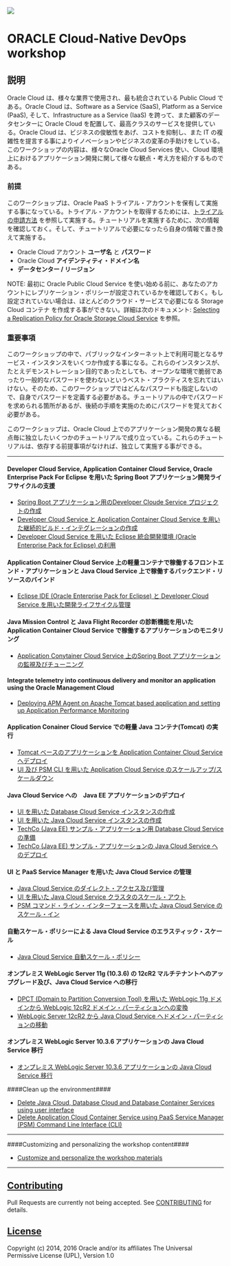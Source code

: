 ![](common/images/customer.logo.png)
---
# ORACLE Cloud-Native DevOps workshop

## 説明

Oracle Cloud は、様々な業界で使用され、最も統合されている Public Cloud である。Oracle Cloud は、Software as a Service (SaaS), Platform as a Service (PaaS), そして、Infrastructure as a Service (IaaS) を跨って、また顧客のデータセンターに Oracle Cloud を配置して、最高クラスのサービスを提供している。Oracle Cloud は、ビジネスの俊敏性をあげ、コストを抑制し、また IT の複雑性を提言する事によりイノベーションやビジネスの変革の手助けをしている。このワークショップの内容は、様々なOracle Cloud Services 使い、Cloud 環境上におけるアプリケーション開発に関して様々な観点・考え方を紹介するものである。

### 前提

このワークショップは、Oracle PaaS トライアル・アカウントを保有して実施する事になっている。トライアル・アカウントを取得するためには、[トライアルの申請方法](common/request.for.trial.md) を参照して実施する。チュートリアルを実施するために、次の情報を確認しておく。そして、チュートリアルで必要になったら自身の情報で置き換えて実施する。

- Oracle Cloud アカウント **ユーザ名** と **パスワード**
- Oracle Cloud **アイデンティティ・ドメイン名**
- **データセンター / リージョン**

NOTE: 最初に Oracle Public Cloud Service を使い始める前に、あなたのアカウントにレプリケーション・ポリシーが設定されているかを確認しておく。もし設定されていない場合は、ほとんどのクラウド・サービスで必要になる Storage Cloud コンテナ を作成する事ができない。詳細は次のドキュメント: [Selecting a Replication Policy for Oracle Storage Cloud Service](https://docs.oracle.com/cloud/latest/storagecs_common/CSSTO/GUID-5D53C11F-3D9E-43E4-8D1D-DDBB95DEC715.htm) を参照。

### 重要事項

このワークショップの中で、パブリックなインターネット上で利用可能となるサービス・インスタンスをいくつか作成する事になる。これらのインスタンスが、たとえデモンストレーション目的であったとしても、オープンな環境で脆弱であったり一般的なパスワードを使わないというベスト・プラクティスを忘れてはいけない。そのため、このワークショップではどんなパスワードも指定しないので、自身でパスワードを定義する必要がある。チュートリアルの中でパスワードを求められる箇所があるが、後続の手順を実施のためにパスワードを覚えておく必要がある。

このワークショップは、Oracle Cloud 上でのアプリケーション開発の異なる観点毎に独立したいくつかのチュートリアルで成り立っている。これらのチュートリアルは、依存する前提事項がなければ、独立して実施する事ができる。

----

#### Developer Cloud Service, Application Container Cloud Service, Oracle Enterprise Pack For Eclipse を用いた Spring Boot アプリケーション開発ライフサイクルの支援

- [Spring Boot アプリケーション用のDeveloper Cloude Service プロジェクトの作成](springboot-sample/create.devcs.project.md)
- [Developer Cloud Service と Application Container Cloud Service を用いた継続的ビルド・インテグレーションの作成](springboot-sample/devcs.accs.ci.md)
- [Developer Cloud Service を用いた Eclipse 統合開発環境 (Oracle Enterprise Pack for Eclipse) の利用](oepe/setup.oepe.md)

#### Application Container Cloud Service 上の軽量コンテナで稼働するフロントエンド・アプリケーションと Java Cloud Service 上で稼働するバックエンド・リソースのバインド

- [Eclipse IDE (Oracle Enterprise Pack for Eclipse) と Developer Cloud Service を用いた開発ライフサイクル管理](devops-bind/README.md)

#### Java Mission Control と Java Flight Recorder の診断機能を用いた Application Container Cloud Service で稼働するアプリケーションのモニタリング

- [Application Conytainer Cloud Service 上のSpring Boot アプリケーションの監視及びチューニング](monitor-tune/README.md)

#### Integrate telemetry into continuous delivery and monitor an application using the Oracle Management Cloud
- [Deploying APM Agent on Apache Tomcat based application and setting up Application Performance Monitoring](apm/README.md)

#### Application Conainer Cloud Service での軽量 Java コンテナ(Tomcat) の実行

- [Tomcat ベースのアプリケーションを Application Container Cloud Service へデプロイ](accs-tomcat/README.md)
- [UI 及び PSM CLI を用いた Application Cloud Service のスケールアップ/スケールダウン](accs-psm/README.md)

#### Java Cloud Service への　Java EE アプリケーションのデプロイ

- [UI を用いた Database Cloud Service インスタンスの作成](dbcs-create/README.md)
- [UI を用いた Java Cloud Service インスタンスの作成](jcs-create/README.md)
- [TechCo (Java EE) サンプル・アプリケーション用 Database Cloud Service の準備](dbcs-prepare/README.md)
- [TechCo (Java EE) サンプル・アプリケーションの Java Cloud Service へのデプロイ](jcs-deploy/README.md)

#### UI と PaaS Service Manager を用いた Java Cloud Service の管理

- [Java Cloud Service のダイレクト・アクセス及び管理](jcs-direct/README.md)
- [UI を用いた Java Cloud Service クラスタのスケール・アウト](jcs-scale-ui/README.md)
- [PSM コマンド・ライン・インターフェースを用いた Java Cloud Service のスケール・イン](jcs-scale-psm/README.md)

#### 自動スケール・ポリシーによる Java Cloud Service のエラスティック・スケール

- [Java Cloud Service 自動スケール・ポリシー](jcs-autoscale/README.md)

#### オンプレミス WebLogic Server 11g (10.3.6) の 12cR2 マルチテナントへのアップグレード及び、Java Cloud Service への移行

- [DPCT (Domain to Partition Conversion Tool) を用いた WebLogic 11g ドメインから WebLogic 12cR2 ドメイン・パーティションへの変換](dpct/README.md)
- [WebLogic Server 12cR2 から Java Cloud Service へドメイン・パーティションの移動](lift-and-shift/README.md)

#### オンプレミス WebLogic Server 10.3.6 アプリケーションの Java Cloud Service 移行

- [オンプレミス WebLogic Server 10.3.6 アプリケーションの Java Cloud Service 移行](app-2-cloud/README.md)

####Clean up the environment####

+ [Delete Java Cloud, Database Cloud and Database Container Services using user interface](cleanup/cleanup-ui.md)
+ [Delete Application Cloud Container Service using PaaS Service Manager (PSM) Command Line Interface (CLI)](cleanup/cleanup-psm.md)

---

####Customizing and personalizing the workshop content####

+ [Customize and personalize the workshop materials](customize/README.md)

---

## [Contributing](CONTRIBUTING.md)
Pull Requests are currently not being accepted. See [CONTRIBUTING](CONTRIBUTING.md) for details.

## [License](LICENSE.md)
Copyright (c) 2014, 2016 Oracle and/or its affiliates
The Universal Permissive License (UPL), Version 1.0
